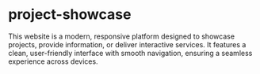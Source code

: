 # project-showcase
This website is a modern, responsive platform designed to showcase projects, provide information, or deliver interactive services. It features a clean, user-friendly interface with smooth navigation, ensuring a seamless experience across devices. 
